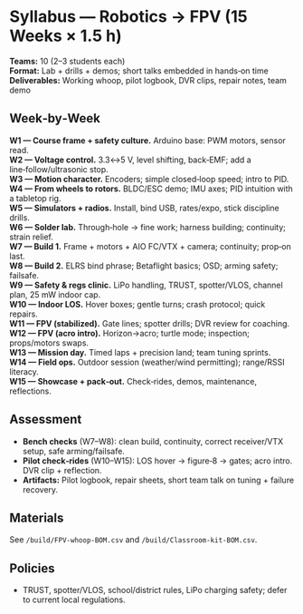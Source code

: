 # Syllabus — Robotics → FPV (15 Weeks × 1.5 h)

**Teams:** 10 (2–3 students each)  
**Format:** Lab + drills + demos; short talks embedded in hands‑on time  
**Deliverables:** Working whoop, pilot logbook, DVR clips, repair notes, team demo

## Week‑by‑Week
**W1 — Course frame + safety culture.** Arduino base: PWM motors, sensor read.  
**W2 — Voltage control.** 3.3↔5 V, level shifting, back‑EMF; add a line‑follow/ultrasonic stop.  
**W3 — Motion character.** Encoders; simple closed‑loop speed; intro to PID.  
**W4 — From wheels to rotors.** BLDC/ESC demo; IMU axes; PID intuition with a tabletop rig.  
**W5 — Simulators + radios.** Install, bind USB, rates/expo, stick discipline drills.  
**W6 — Solder lab.** Through‑hole → fine work; harness building; continuity; strain relief.  
**W7 — Build 1.** Frame + motors + AIO FC/VTX + camera; continuity; prop‑on last.  
**W8 — Build 2.** ELRS bind phrase; Betaflight basics; OSD; arming safety; failsafe.  
**W9 — Safety & regs clinic.** LiPo handling, TRUST, spotter/VLOS, channel plan, 25 mW indoor cap.  
**W10 — Indoor LOS.** Hover boxes; gentle turns; crash protocol; quick repairs.  
**W11 — FPV (stabilized).** Gate lines; spotter drills; DVR review for coaching.  
**W12 — FPV (acro intro).** Horizon→acro; turtle mode; inspection; props/motors swaps.  
**W13 — Mission day.** Timed laps + precision land; team tuning sprints.  
**W14 — Field ops.** Outdoor session (weather/wind permitting); range/RSSI literacy.  
**W15 — Showcase + pack‑out.** Check‑rides, demos, maintenance, reflections.

## Assessment
- **Bench checks** (W7–W8): clean build, continuity, correct receiver/VTX setup, safe arming/failsafe.
- **Pilot check‑rides** (W10–W15): LOS hover → figure‑8 → gates; acro intro. DVR clip + reflection.
- **Artifacts:** Pilot logbook, repair sheets, short team talk on tuning + failure recovery.

## Materials
See `/build/FPV-whoop-BOM.csv` and `/build/Classroom-kit-BOM.csv`.

## Policies
- TRUST, spotter/VLOS, school/district rules, LiPo charging safety; defer to current local regulations.

